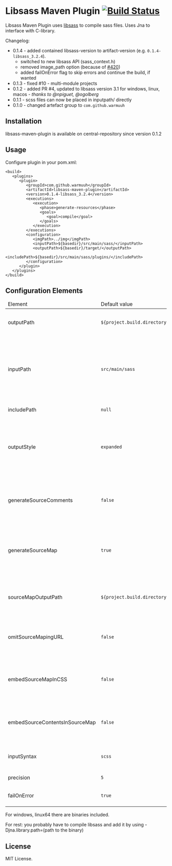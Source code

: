 Libsass Maven Plugin [![Build Status](https://travis-ci.org/warmuuh/libsass-maven-plugin.svg?branch=master)](https://travis-ci.org/warmuuh/libsass-maven-plugin)
==========

Libsass Maven Plugin uses [libsass](http://github.com/hcatlin/libsass) to compile sass files.
Uses Jna to interface with C-library.

Changelog:
* 0.1.4 - added contained libsass-version to artifact-version (e.g. `0.1.4-libsass_3.2.4`). 
  * switched to new libsass API (sass_context.h)
  * removed image_path option (because of [#420](https://github.com/sass/libsass/issues/420))
  * added failOnError flag to skip errors and continue the build, if wanted
* 0.1.3 - fixed #10 - multi-module projects
* 0.1.2 - added PR #4, updated to libsass version 3.1 for windows, linux, macos - *thanks to @npiguet, @ogolberg*
* 0.1.1 - scss files can now be placed in inputpath/ directly
* 0.1.0 - changed artefact group to `com.github.warmuuh`

Installation
-----
libsass-maven-plugin is available on central-repository since version 0.1.2

Usage
-----
Configure plugin in your pom.xml:

```
<build>
   <plugins>
      <plugin>
         <groupId>com.github.warmuuh</groupId>
         <artifactId>libsass-maven-plugin</artifactId>
         <version>0.1.4-libsass_3.2.4</version>
         <executions>
            <execution>
               <phase>generate-resources</phase>
               <goals>
                  <goal>compile</goal>
               </goals>
            </execution>
         </executions>
         <configuration>
            <imgPath>../img</imgPath>
            <inputPath>${basedir}/src/main/sass/</inputPath>
            <outputPath>${basedir}/target/</outputPath>
            <includePath>${basedir}/src/main/sass/plugins/</includePath>
         </configuration>
      </plugin>
   </plugins>
</build>
```

Configuration Elements
----------------------

<table>
  <thead>
    <tr>
       <td>Element</td>
       <td>Default value</td>
       <td>Documentation</td>
    </tr>
  </thead>
  <tbody>
    <tr>
      <td>outputPath</td>
      <td><code>${project.build.directory}</code></td>
      <td>The directory in which the compiled CSS files will be placed.</td>
    </tr>
    <tr>
      <td>inputPath</td>
      <td><code>src/main/sass</code></td>
      <td>
        The directory from which the source <code>.scss</code> files will be read. This directory will be
        traversed recursively, and all <code>.scss</code> files found in this directory or subdirectories
        will be compiled.
      </td>
    </tr>
    <tr>
      <td>includePath</td>
      <td><code>null</code></td>
      <td>Additional include path, ';'-separated</td>
    </tr>
    <tr>
      <td>outputStyle</td>
      <td><code>expanded</code></td>
      <td>
         Output style for the generlookated css code. One of <code>nested</code>, <code>expanded</code>,
         <code>compact</code>, <code>compressed</code>. Note that as of libsass 3.1, <code>expanded</code>
         and <code>compact</code> result in the same output as <code>nested</code>.
      </td>
    </tr>
    <tr>
      <td>generateSourceComments</td>
      <td><code>false</code></td>
      <td>
         Emit comments in the compiled CSS indicating the corresponding source line. The default
         value is <code>false</code>.
      </td>
    </tr>
    <tr>
      <td>generateSourceMap</td>
      <td><code>true</code></td>
      <td>
        Generate source map files. The generated source map files will be placed in the directory
        specified by <code>sourceMapOutputPath</code>.
      </td>
    </tr>
    <tr>
      <td>sourceMapOutputPath</td>
      <td><code>${project.build.directory}</code></td>
      <td>
        The directory in which the source map files that correspond to the compiled CSS will be placed
      </td>
    </tr>
    <tr>
      <td>omitSourceMapingURL</td>
      <td><code>false</code></td>
      <td>
        Prevents the generation of the <code>sourceMappingURL</code> special comment as the last
        line of the compiled CSS.
      </td>
    </tr>
    <tr>
      <td>embedSourceMapInCSS</td>
      <td><code>false</code></td>
      <td>
        Embeds the whole source map data directly into the compiled CSS file by transforming
        <code>sourceMappingURL</code> into a data URI.
      </td>
    </tr>
    <tr>
      <td>embedSourceContentsInSourceMap</td>
      <td><code>false</code></td>
      <td>
       Embeds the contents of the source <code>.scss</code> files in the source map file instead of the
       paths to those files
      </td>
    </tr>
    <tr>
      <td>inputSyntax</td>
      <td><code>scss</code></td>
      <td>
       Switches the input syntax used by the files to either <code>sass</code> or <code>scss</code>.
      </td>
    </tr>
    <tr>
      <td>precision</td>
      <td><code>5</code></td>
      <td>
       Precision for fractional numbers
      </td>
    </tr>
     <tr>
      <td>failOnError</td>
      <td><code>true</code></td>
      <td>
       should fail the build in case of compilation errors.
      </td>
    </tr>
  </tbody>
</table>

For windows, linux64 there are binaries included.

For rest: you probably have to compile libsass and add it by using -Djna.library.path=(path to the binary)


License
-------

MIT License.
